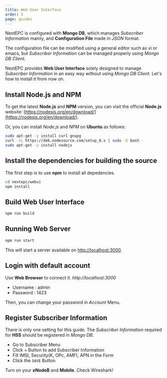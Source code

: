 ```yaml
---
title: Web User Interface
order: 3
page: guides
---
```


NextEPC is configured with **Mongo DB**, which manages _Subscriber Information_ mainly, and **Configuration File** made in _JSON_ format.

The configuration file can be modified using a general editor such as vi or emacs, but _Subscriber Information_ can be managed properly using _Mongo DB Client_.

NextEPC provides **Web User Interface** solely designed to manage _Subscriber Information_ in an easy way without using _Mongo DB Client_. Let's how to install it from now on.

## Install Node.js and NPM

To get the latest **Node.js** and **NPM** version, you can visit the official **Node.js** website:
[https://nodesjs.org/en/download/](https://nodesjs.org/en/download/).

Or, you can install _Node.js_ and _NPM_ on **Ubuntu** as follows:

```bash
sudo apt-get -y install curl gnupg
curl -sL https://deb.nodesource.com/setup_8.x | sudo -E bash -
sudo apt-get -y install nodejs
```

## Install the dependencies for building the source

The first step is to use **npm** to install all depedencies.

```bash
cd nextepc/webui
npm install
```

## Build Web User Interface
```bash
npm run build
```

## Running Web Server

```bash
npm run start
```

This will start a server available on [http://localhost:3000](http://localhost:3000).

## Login with default account

Use **Web Browser** to connect it. _http://localhost:3000_

  * Username : admin
  * Password : 1423

Then, you can change your password in _Account_ Menu.

## Register Subscriber Information

There is only one setting for this guide. The _Subscriber Information_ required for **HSS** should be registered in _Mongo DB_. 

  * Go to Subscriber Menu
  * Click + Button to add Subscriber Information
  * Fill IMSI, Security(K, OPc, AMF), APN in the Form
  * Click the `SAVE` Button

Turn on your **eNodeB** and **Mobile**. Check Wireshark!
